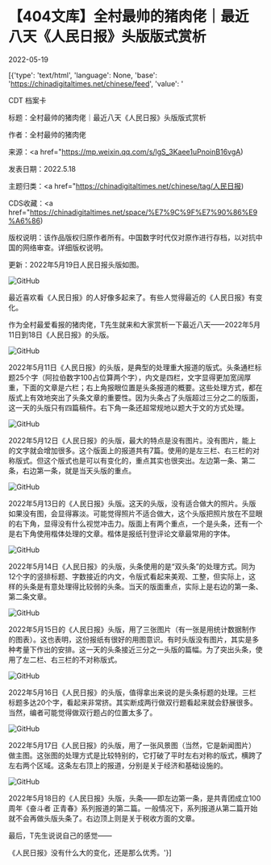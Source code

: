 # 【404文库】全村最帅的猪肉佬｜最近八天《人民日报》头版版式赏析

2022-05-19

[{'type': 'text/html', 'language': None, 'base': 'https://chinadigitaltimes.net/chinese/feed', 'value': '

CDT 档案卡

标题：全村最帅的猪肉佬｜最近八天《人民日报》头版版式赏析

作者：全村最帅的猪肉佬

来源：<a href="https://mp.weixin.qq.com/s/lgS_3Kaee1uPnoinB16vgA)

发表日期：2022.5.18

主题归类：<a href="https://chinadigitaltimes.net/chinese/tag/人民日报)

CDS收藏：<a href="https://chinadigitaltimes.net/space/%E7%9C%9F%E7%90%86%E9%A6%86)

版权说明：该作品版权归原作者所有。中国数字时代仅对原作进行存档，以对抗中国的网络审查。详细版权说明。





更新：2022年5月19日人民日报头版如图。

![GitHub](https://chinadigitaltimes.net/chinese/files/2022/05/image-1652969470765.png)



最近喜欢看《人民日报》的人好像多起来了。有些人觉得最近的《人民日报》有变化。

作为全村最爱看报的猪肉佬，T先生就来和大家赏析一下最近八天——2022年5月11日到18日《人民日报》的头版。

![GitHub](https://chinadigitaltimes.net/chinese/files/2022/05/post-681668-628651c4ced4e.png)

2022年5月11日《人民日报》的头版，是典型的处理重大报道的版式。头条通栏标题25个字（阿拉伯数字100占位算两个字），内文是四栏，文字显得更加宽阔厚重，下面的文章是六栏；右上角报眼位置是头条报道的概要。这些处理方式，都在版式上有效地突出了头条文章的重要性。因为头条占了头版超过三分之二的版面，这一天的头版只有四篇稿件。右下角一条还超常规地以题大于文的方式处理。

![GitHub](https://chinadigitaltimes.net/chinese/files/2022/05/post-681668-628651c4de7b3.png)

2022年5月12日《人民日报》的头版，最大的特点是没有图片。没有图片，能上的文字就会增加很多。这个版面上的报道共有7篇。使用的是左三栏、右三栏的对称版式。但这个版式也是可以有变化的，重点其实也很突出。左边第一条、第二条，右边第一条，就是当天头版的重点。

![GitHub](https://chinadigitaltimes.net/chinese/files/2022/05/post-681668-628651c4eeb9e.png)

2022年5月13日的《人民日报》头版。这天的头版，没有适合做大的照片。头版如果没有图，会显得寡淡。可能觉得照片不适合做大，这个头版把照片放在不显眼的右下角，显得没有什么视觉冲击力。版面上有两个重点，一个是头条，还有一个是右下角使用楷体处理的文章。楷体是报纸刊登评论文章最常用的字体。

![GitHub](https://chinadigitaltimes.net/chinese/files/2022/05/post-681668-628651c50d9d9.png)

2022年5月14日《人民日报》的头版，头条使用的是“双头条”的处理方式。同为12个字的竖排标题、字数接近的内文，令版式看起来美观、工整，但实际上，这样的头条是有意处理得比较弱的头条。当天的版面重点，实际上是右边的第一条、第二条文章。

![GitHub](https://chinadigitaltimes.net/chinese/files/2022/05/post-681668-628651c520170.png)

2022年5月15日的《人民日报》头版，用了三张图片（有一张是用统计数据制作的图表）。这也表明，这份报纸有很好的用图意识。有时头版没有图片，其实是多种考量下作出的安排。这一天的头条接近三分之一头版的篇幅。为了突出头条，使用了左二栏、右三栏的不对称版式。

![GitHub](https://chinadigitaltimes.net/chinese/files/2022/05/post-681668-628651c531102.png)

2022年5月16日《人民日报》的头版，值得拿出来说的是头条标题的处理。三栏标题多达20个字，看起来非常挤。其实断成两行做双行题看起来就会舒展很多。当然，编者可能觉得做双行题占的位置太多了。

![GitHub](https://chinadigitaltimes.net/chinese/files/2022/05/post-681668-628651c542a82.png)

2022年5月17日《人民日报》的头版，用了一张风景图（当然，它是新闻图片）做主图。这张图的处理方式是比较特别的，它打破了平时左右对称的版式，横跨了左右两个区域。这条左右顶上的报道，分别是关于经济和基础设施的。

![GitHub](https://chinadigitaltimes.net/chinese/files/2022/05/post-681668-628651c554e34.png)

2022年5月18日的《人民日报》头版，头条——即左边第一条，是共青团成立100周年《奋斗者 正青春》系列报道的第二篇。一般情况下，系列报道从第二篇开始就不会再做头版头条了。右边顶上则是关于税收方面的文章。

最后，T先生说说自己的感觉——

《人民日报》没有什么大的变化，还是那么优秀。'}]